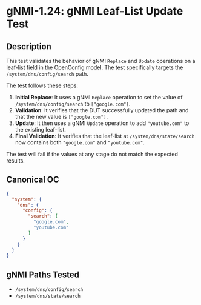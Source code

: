 # gNMI-1.24: gNMI Leaf-List Update Test

## Description

This test validates the behavior of gNMI `Replace` and `Update` operations on a leaf-list field in the OpenConfig model. The test specifically targets the `/system/dns/config/search` path.

The test follows these steps:

1.  **Initial Replace**: It uses a gNMI `Replace` operation to set the value of `/system/dns/config/search` to `["google.com"]`.
2.  **Validation**: It verifies that the DUT successfully updated the path and that the new value is `["google.com"]`.
3.  **Update**: It then uses a gNMI `Update` operation to add `"youtube.com"` to the existing leaf-list.
4.  **Final Validation**: It verifies that the leaf-list at `/system/dns/state/search` now contains both `"google.com"` and `"youtube.com"`.

The test will fail if the values at any stage do not match the expected results.

## Canonical OC

```json
{
  "system": {
    "dns": {
      "config": {
        "search": [
          "google.com",
          "youtube.com"
        ]
      }
    }
  }
}
```

## gNMI Paths Tested

- `/system/dns/config/search`
- `/system/dns/state/search`
